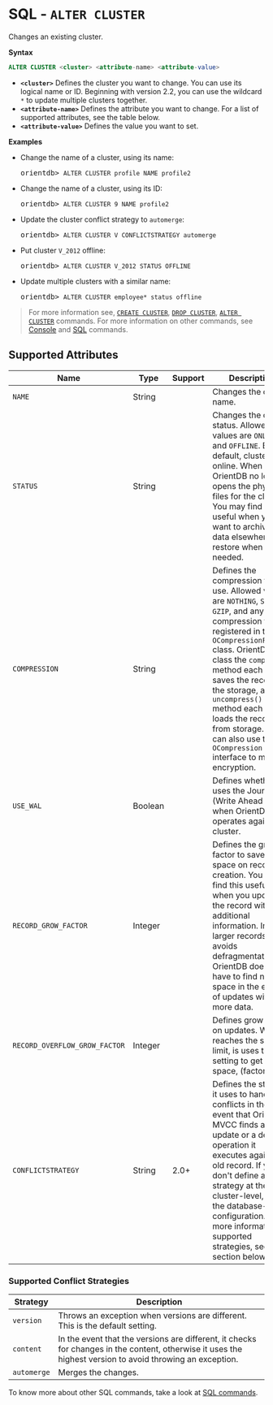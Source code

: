 # SQL - `ALTER CLUSTER`

Changes an existing cluster.

**Syntax**

```sql
ALTER CLUSTER <cluster> <attribute-name> <attribute-value>
```

- **`<cluster>`** Defines the cluster you want to change.  You can use its logical name or ID.  Beginning with version 2.2, you can use the wildcard `*` to update multiple clusters together.
- **`<attribute-name>`** Defines the attribute you want to change.  For a list of supported attributes, see the table below.
- **`<attribute-value>`** Defines the value you want to set.

**Examples**

- Change the name of a cluster, using its name:

  <pre>
  orientdb> <code class="lang-sql userinput">ALTER CLUSTER profile NAME profile2</code>
  </pre>

- Change the name of a cluster, using its ID:

  <pre>
  orientdb> <code class="lang-sql userinput">ALTER CLUSTER 9 NAME profile2</code>
  </pre>

- Update the cluster conflict strategy to `automerge`:

  <pre>
  orientdb> <code class="lang-sql userinput">ALTER CLUSTER V CONFLICTSTRATEGY automerge</code>
  </pre>

- Put cluster `V_2012` offline:

  <pre>
  orientdb> <code class='lang-sql userinput'>ALTER CLUSTER V_2012 STATUS OFFLINE</code>
  </pre>

- Update multiple clusters with a similar name:

  <pre>
  orientdb> <code class='lang-sql userinput'>ALTER CLUSTER employee* status offline</code>
  </pre>



>For more information see, [`CREATE CLUSTER`](SQL-Create-Cluster.md), [`DROP CLUSTER`](SQL-Drop-Cluster.md), [`ALTER CLUSTER`](SQL-Alter-Cluster.md) commands.  For more information on other commands, see [Console](Console-Commands.md) and [SQL](SQL.md) commands.

## Supported Attributes

| Name | Type | Support | Description |
|---|---|---|---|
| `NAME` | String | | Changes the cluster name. |
| `STATUS`| String | | Changes the cluster status.  Allowed values are `ONLINE` and `OFFLINE`.  By default, clusters are online.  When offline, OrientDB no longer opens the physical files for the cluster.  You may find this useful when you want to archive old data elsewhere and restore when needed.|
| `COMPRESSION` | String | | Defines the compression type to use.  Allowed values are `NOTHING`, `SNAPPY`, `GZIP`, and any other compression types registered in the `OCompressionFactory` class.  OrientDB class the `compress()` method each time it saves the record to the storage, and the `uncompress()` method each time it loads the record from storage.  You can also use the `OCompression` interface to manage encryption.|
|`USE_WAL`| Boolean || Defines whether it uses the Journal (Write Ahead Log) when OrientDB operates against the cluster.|
| `RECORD_GROW_FACTOR`|Integer| | Defines the grow factor to save more space on record creation.  You may find this useful when you update the record with additional information.  In larger records, this avoids defragmentation, as OrientDB doesn't have to find new space in the event of updates with more data.|
|`RECORD_OVERFLOW_GROW_FACTOR`|Integer|| Defines grow factor on updates.  When it reaches the size limit, is uses this setting to get more space, (factor > 1).|
|`CONFLICTSTRATEGY`|String|2.0+| Defines the strategy it uses to handle conflicts in the event that OrientDB MVCC finds an update or a delete operation it executes against an old record.  If you don't define a strategy at the cluster-level, it uses the database-level configuration.  For more information on supported strategies, see the section below.|

### Supported Conflict Strategies

| Strategy | Description |
|---|---|
| `version` | Throws an exception when versions are different.  This is the default setting. |
| `content` | In the event that the versions are different, it checks for changes in the content, otherwise it uses the highest version to avoid throwing an exception.|
| `automerge` | Merges the changes.|





To know more about other SQL commands, take a look at [SQL commands](SQL.md).
